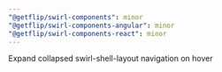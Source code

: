 ```yaml
---
"@getflip/swirl-components": minor
"@getflip/swirl-components-angular": minor
"@getflip/swirl-components-react": minor
---
```


Expand collapsed swirl-shell-layout navigation on hover
